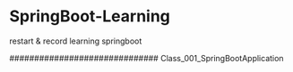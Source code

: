 # SpringBoot-Learning
restart &amp; record learning springboot

##############################
Class_001_SpringBootApplication
